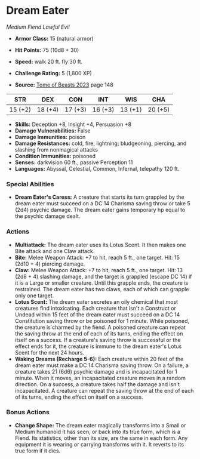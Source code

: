 # Dream Eater

*Medium* *Fiend* *Lawful Evil*

- **Armor Class:** 15 (natural armor)
- **Hit Points:** 75 (10d8 + 30)
- **Speed:** walk 20 ft. fly 30 ft.

- **Challenge Rating:** 5 (1,800 XP)
- **Source:** [Tome of Beasts 2023](https://koboldpress.com/kpstore/product/tome-of-beasts-1-2023-edition/) page 148

| STR | DEX | CON | INT | WIS | CHA |
| --- | --- | --- | --- | --- | --- |
| 15 (+2) | 18 (+4) | 17 (+3) | 16 (+3) | 13 (+1) | 20 (+5) |

- **Skills:** Deception +8, Insight +4, Persuasion +8
- **Damage Vulnerabilities:** False
- **Damage Immunities:** poison
- **Damage Resistances:** cold, fire, lightning; bludgeoning, piercing, and slashing from nonmagical attacks
- **Condition Immunities:** poisoned
- **Senses:** darkvision 60 ft., passive Perception 11
- **Languages:** Abyssal, Celestial, Common, Infernal, telepathy 120 ft.

### Special Abilities

- **Dream Eater's Caress:** A creature that starts its turn grappled by the dream eater must succeed on a DC 14 Charisma saving throw or take 5 (2d4) psychic damage. The dream eater gains temporary hp equal to the psychic damage dealt.

### Actions

- **Multiattack:** The dream eater uses its Lotus Scent. It then makes one Bite attack and one Claw attack.
- **Bite:** Melee Weapon Attack: +7 to hit, reach 5 ft., one target. Hit: 15 (2d10 + 4) piercing damage.
- **Claw:** Melee Weapon Attack: +7 to hit, reach 5 ft., one target. Hit: 13 (2d8 + 4) slashing damage, and the target is grappled (escape DC 14) if it is a Large or smaller creature. Until this grapple ends, the creature is restrained. The dream eater has two claws, each of which can grapple only one target.
- **Lotus Scent:** The dream eater secretes an oily chemical that most creatures find intoxicating. Each creature that isn't a Construct or Undead within 15 feet of the dream eater must succeed on a DC 14 Constitution saving throw or be poisoned for 1 minute. While poisoned, the creature is charmed by the fiend. A poisoned creature can repeat the saving throw at the end of each of its turns, ending the effect on itself on a success. If a creature's saving throw is successful or the effect ends for it, the creature is immune to the dream eater's Lotus Scent for the next 24 hours.
- **Waking Dreams (Recharge 5-6):** Each creature within 20 feet of the dream eater must make a DC 14 Charisma saving throw. On a failure, a creature takes 21 (6d6) psychic damage and is incapacitated for 1 minute. When it moves, an incapacitated creature moves in a random direction. On a success, a creature takes half the damage and isn't incapacitated. A creature can repeat the saving throw at the end of each of its turns, ending the effect on itself on a success.

### Bonus Actions

- **Change Shape:** The dream eater magically transforms into a Small or Medium humanoid it has seen, or back into its true form, which is a Fiend. Its statistics, other than its size, are the same in each form. Any equipment it is wearing or carrying transforms with it. It reverts to its true form if it dies.
